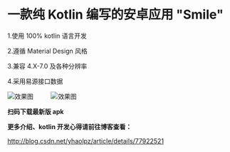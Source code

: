 一款纯 Kotlin 编写的安卓应用 "Smile"
=====

1.使用 100% kotlin 语言开发

2.遵循 Material Design 风格

3.兼容 4.X-7.0 及各种分辨率

4.采用易源接口数据

![效果图](https://raw.githubusercontent.com/yhaolpz/Smile/master/img-folder/qrcode.jpg)&nbsp;&nbsp;&nbsp;&nbsp;&nbsp;&nbsp;&nbsp;&nbsp;&nbsp;&nbsp;![效果图](https://raw.githubusercontent.com/yhaolpz/Smile/master/img-folder/icon.jpg)

**扫码下载最新版 apk**


**更多介绍、kotlin 开发心得请前往博客查看：**

http://blog.csdn.net/yhaolpz/article/details/77922521
